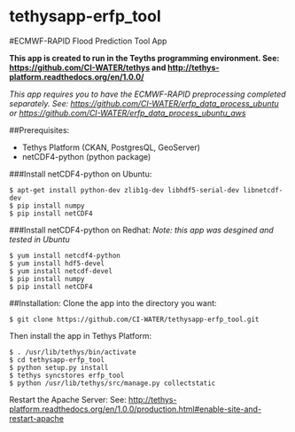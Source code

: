 tethysapp-erfp_tool
===================

#ECMWF-RAPID Flood Prediction Tool App

**This app is created to run in the Teyths programming environment.
See: https://github.com/CI-WATER/tethys and http://tethys-platform.readthedocs.org/en/1.0.0/**

*This app requires you to have the ECMWF-RAPID preprocessing completed 
separately. See: https://github.com/CI-WATER/erfp_data_process_ubuntu or https://github.com/CI-WATER/erfp_data_process_ubuntu_aws*

##Prerequisites:
- Tethys Platform (CKAN, PostgresQL, GeoServer)
- netCDF4-python (python package)

###Install netCDF4-python on Ubuntu:
```
$ apt-get install python-dev zlib1g-dev libhdf5-serial-dev libnetcdf-dev 
$ pip install numpy
$ pip install netCDF4
```
###Install netCDF4-python on Redhat:
*Note: this app was desgined and tested in Ubuntu*
```
$ yum install netcdf4-python
$ yum install hdf5-devel
$ yum install netcdf-devel
$ pip install numpy
$ pip install netCDF4
```
##Installation:
Clone the app into the directory you want:
```
$ git clone https://github.com/CI-WATER/tethysapp-erfp_tool.git
```
Then install the app in Tethys Platform:
```
$ . /usr/lib/tethys/bin/activate
$ cd tethysapp-erfp_tool
$ python setup.py install
$ tethys syncstores erfp_tool
$ python /usr/lib/tethys/src/manage.py collectstatic
```
Restart the Apache Server:
See: http://tethys-platform.readthedocs.org/en/1.0.0/production.html#enable-site-and-restart-apache
